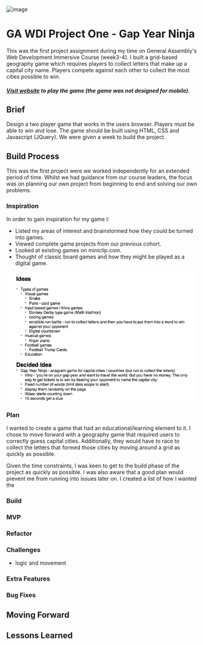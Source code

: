 ![image](https://ga-dash.s3.amazonaws.com/production/assets/logo-9f88ae6c9c3871690e33280fcf557f33.png)
# GA WDI Project One - Gap Year Ninja

This was the first project assignment during my time on General Assembly's Web Development Immersive Course (week3-4). I built a grid-based geography game which requires players to collect letters that make up a capital city name. Players compete against each other to collect the most cities possible to win.

##### [Visit website](#link) to play the game (the game was not designed for mobile).

## Brief
Design a two player game that works in the users browser. Players must be able to win and lose. The game should be built using HTML, CSS and Javascript (JQuery). We were given a week to build the project.

## Build Process
This was the first project were we worked independently for an extended period of time. Whilst we had guidance from our course leaders, the focus was on planning our own project from beginning to end and solving our own problems.

### Inspiration
In order to gain inspiration for my game I:
* Listed my areas of interest and brainstormed how they could be turned into games.
* Viewed complete game projects from our previous cohort.
* Looked at existing games on miniclip.com.
* Thought of classic board games and how they might be played as a digital game.

<img src="./images/ideas.png" width="700">

### Plan
I wanted to create a game that had an educational/learning element to it. I chose to move forward with a geography game that required users to correctly guess capital cities. Additionally, they would have to race to collect the letters that formed those cities by moving around a grid as quickly as possible.

Given the time constraints, I was keen to get to the build phase of the project as quickly as possible. I was also aware that a good plan would prevent me from running into issues later on. I created a list of how I wanted the

### Build

### MVP

### Refactor

### Challenges
- logic and movement

### Extra Features

### Bug Fixes

## Moving Forward
## Lessons Learned
